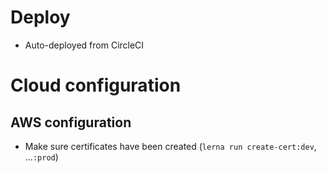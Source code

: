 # Deploy

- Auto-deployed from CircleCI

# Cloud configuration

## AWS configuration

- Make sure certificates have been created (`lerna run create-cert:dev`, ...`:prod`)
